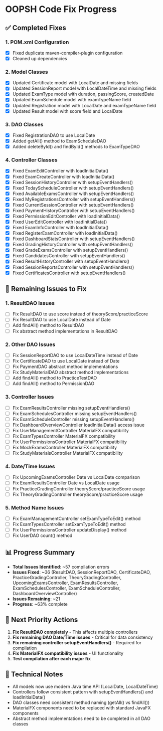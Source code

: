 # OOPSH Code Fix Progress

## ✅ Completed Fixes

### 1. POM.xml Configuration

- [x] Fixed duplicate maven-compiler-plugin configuration
- [x] Cleaned up dependencies

### 2. Model Classes

- [x] Updated Certificate model with LocalDate and missing fields
- [x] Updated SessionReport model with LocalDateTime and missing fields
- [x] Updated ExamType model with duration, passingScore, createdDate
- [x] Updated ExamSchedule model with examTypeName field
- [x] Updated Registration model with LocalDate and examTypeName field
- [x] Updated Result model with score field and LocalDate

### 3. DAO Classes

- [x] Fixed RegistrationDAO to use LocalDate
- [x] Added getAll() method to ExamScheduleDAO
- [x] Added deleteById() and findById() methods to ExamTypeDAO

### 4. Controller Classes

- [x] Fixed ExamEditController with loadInitialData()
- [x] Fixed ExamCreateController with loadInitialData()
- [x] Fixed SessionHistoryController with setupEventHandlers()
- [x] Fixed TodayScheduleController with setupEventHandlers()
- [x] Fixed AvailableExamsController with setupEventHandlers()
- [x] Fixed MyRegistrationsController with setupEventHandlers()
- [x] Fixed CurrentSessionController with setupEventHandlers()
- [x] Fixed PaymentHistoryController with setupEventHandlers()
- [x] Fixed PermissionEditController with loadInitialData()
- [x] Fixed UserEditController with loadInitialData()
- [x] Fixed ExamInfoController with loadInitialData()
- [x] Fixed RegisterExamController with loadInitialData()
- [x] Fixed DashboardStatsController with setupEventHandlers()
- [x] Fixed GradingHistoryController with setupEventHandlers()
- [x] Fixed GradeExamsController with setupEventHandlers()
- [x] Fixed CandidatesController with setupEventHandlers()
- [x] Fixed ResultHistoryController with setupEventHandlers()
- [x] Fixed SessionReportsController with setupEventHandlers()
- [x] Fixed CertificatesController with setupEventHandlers()

## 🔄 Remaining Issues to Fix

### 1. ResultDAO Issues

- [ ] Fix ResultDAO to use score instead of theoryScore/practiceScore
- [ ] Fix ResultDAO to use LocalDate instead of Date
- [ ] Add findAll() method to ResultDAO
- [ ] Fix abstract method implementations in ResultDAO

### 2. Other DAO Issues

- [ ] Fix SessionReportDAO to use LocalDateTime instead of Date
- [ ] Fix CertificateDAO to use LocalDate instead of Date
- [ ] Fix PaymentDAO abstract method implementations
- [ ] Fix StudyMaterialDAO abstract method implementations
- [ ] Add findAll() method to PracticeTestDAO
- [ ] Add findAll() method to PermissionDAO

### 3. Controller Issues

- [ ] Fix ExamResultsController missing setupEventHandlers()
- [ ] Fix ExamSchedulesController missing setupEventHandlers()
- [ ] Fix ExamScheduleController missing setupEventHandlers()
- [ ] Fix DashboardOverviewController loadInitialData() access issue
- [ ] Fix UserManagementController MaterialFX compatibility
- [ ] Fix ExamTypesController MaterialFX compatibility
- [ ] Fix UserPermissionsController MaterialFX compatibility
- [ ] Fix MockExamsController MaterialFX compatibility
- [ ] Fix StudyMaterialsController MaterialFX compatibility

### 4. Date/Time Issues

- [ ] Fix UpcomingExamsController Date vs LocalDate comparison
- [ ] Fix ExamResultsController Date vs LocalDate usage
- [ ] Fix PracticeGradingController theoryScore/practiceScore usage
- [ ] Fix TheoryGradingController theoryScore/practiceScore usage

### 5. Method Name Issues

- [ ] Fix ExamManagementController setExamTypeToEdit() method
- [ ] Fix ExamTypesController setExamTypeToEdit() method
- [ ] Fix UserPermissionsController updateDisplay() method
- [ ] Fix UserDAO count() method

## 📊 Progress Summary

- **Total Issues Identified**: ~57 compilation errors
- **Issues Fixed**: ~36 (ResultDAO, SessionReportDAO, CertificateDAO, PracticeGradingController, TheoryGradingController, UpcomingExamsController, ExamResultsController, ExamSchedulesController, ExamScheduleController, DashboardOverviewController)
- **Issues Remaining**: ~21
- **Progress**: ~63% complete

## 🎯 Next Priority Actions

1. **Fix ResultDAO completely** - This affects multiple controllers
2. **Fix remaining DAO Date/Time issues** - Critical for data consistency
3. **Fix remaining controller setupEventHandlers()** - Required for compilation
4. **Fix MaterialFX compatibility issues** - UI functionality
5. **Test compilation after each major fix**

## 🔧 Technical Notes

- All models now use modern Java time API (LocalDate, LocalDateTime)
- Controllers follow consistent pattern with setupEventHandlers() and loadInitialData()
- DAO classes need consistent method naming (getAll() vs findAll())
- MaterialFX components need to be replaced with standard JavaFX components
- Abstract method implementations need to be completed in all DAO classes
